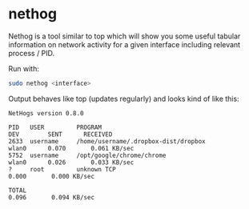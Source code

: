 # nethog

Nethog is a tool similar to top which will show you some useful tabular
information on network activity for a given interface including relevant
process / PID.

Run with:

```bash
sudo nethog <interface>
```

Output behaves like top (updates regularly) and looks kind of like this: 

```
NetHogs version 0.8.0

PID   USER         PROGRAM                                                 DEV        SENT      RECEIVED
2633  username     /home/username/.dropbox-dist/dropbox                    wlan0      0.070       0.061 KB/sec
5752  username     /opt/google/chrome/chrome                               wlan0      0.026       0.033 KB/sec
?     root         unknown TCP                                                        0.000       0.000 KB/sec

TOTAL                                                                           0.096       0.094 KB/sec
```

